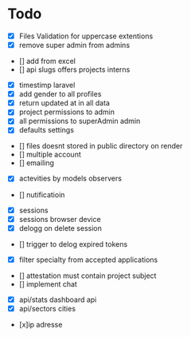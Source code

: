 # Todo
-   [x] Files Validation for uppercase extentions
-   [x] remove super admin from admins
-   [] add from excel
-   [] api slugs offers projects interns
-   [x] timestimp laravel
-   [x] add gender to all profiles
-   [x] return updated at in all data
-   [x] project permissions to admin
-   [x] all permissions to superAdmin admin
-   [x] defaults settings
-   [] files doesnt stored in public directory on render
-   [] multiple account
-   [] emailing
-   [x] actevities by models observers
-   [] nutificatioin
-   [x] sessions
-   [x] sessions browser device
-   [x] delogg on delete session
-   [] trigger to delog expired tokens
-   [x] filter specialty from accepted applications
-   [] attestation must contain project subject
-   [] implement chat
-   [x] api/stats dashboard api
-   [x] api/sectors cities 
-   [x]ip adresse